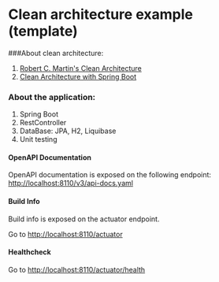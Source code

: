 # Clean architecture example (template)

###About clean architecture:

1. [Robert C. Martin's Clean Architecture](https://blog.cleancoder.com/uncle-bob/2012/08/13/the-clean-architecture.html)
2. [Clean Architecture with Spring Boot](https://www.baeldung.com/spring-boot-clean-architecture)

### About the application:

1. Spring Boot
2. RestController
3. DataBase: JPA, H2, Liquibase
4. Unit testing

#### OpenAPI Documentation
OpenAPI documentation is exposed on the following endpoint: [http://localhost:8110/v3/api-docs.yaml](http://localhost:8110/v3/api-docs.yaml)

#### Build Info
Build info is exposed on the actuator endpoint.

Go to [http://localhost:8110/actuator](http://localhost:8110/actuator)

#### Healthcheck

Go to [http://localhost:8110/actuator/health](http://localhost:8110/actuator/health)

